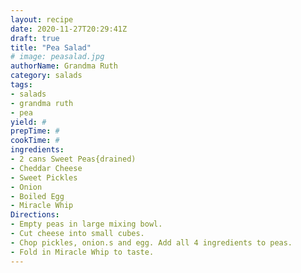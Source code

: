 ```yaml
--- 
layout: recipe 
date: 2020-11-27T20:29:41Z 
draft: true 
title: "Pea Salad" 
# image: peasalad.jpg 
authorName: Grandma Ruth 
category: salads 
tags: 
- salads 
- grandma ruth 
- pea 
yield: # 
prepTime: # 
cookTime: # 
ingredients: 
- 2 cans Sweet Peas{drained) 
- Cheddar Cheese 
- Sweet Pickles 
- Onion 
- Boiled Egg 
- Miracle Whip 
Directions: 
- Empty peas in large mixing bowl. 
- Cut cheese into small cubes. 
- Chop pickles, onion.s and egg. Add all 4 ingredients to peas. 
- Fold in Miracle Whip to taste. 
---
```

